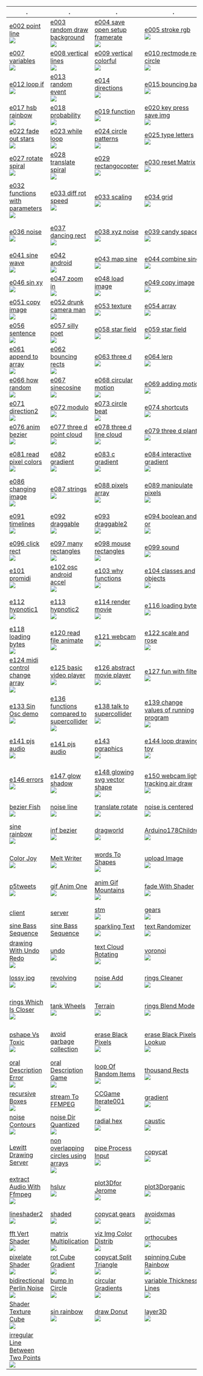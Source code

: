 | . | . | . | . | . |
| --- | --- | --- | --- | --- |
| [e002 point line<br>![](01/e002_point_line/.thumb.jpg)](https://github.com/hamoid/Fun-Programming/blob/master/processing/01/e002_point_line/) | [e003 random draw background<br>![](01/e003_random_draw_background/.thumb.jpg)](https://github.com/hamoid/Fun-Programming/blob/master/processing/01/e003_random_draw_background/) | [e004 save open setup framerate<br>![](01/e004_save_open_setup_framerate/.thumb.jpg)](https://github.com/hamoid/Fun-Programming/blob/master/processing/01/e004_save_open_setup_framerate/) | [e005 stroke rgb<br>![](01/e005_stroke_rgb/.thumb.jpg)](https://github.com/hamoid/Fun-Programming/blob/master/processing/01/e005_stroke_rgb/) | [e006 animate line<br>![](01/e006_animate_line/.thumb.jpg)](https://github.com/hamoid/Fun-Programming/blob/master/processing/01/e006_animate_line/)  |
| [e007 variables<br>![](01/e007_variables/.thumb.jpg)](https://github.com/hamoid/Fun-Programming/blob/master/processing/01/e007_variables/) | [e008 vertical lines<br>![](01/e008_vertical_lines/.thumb.jpg)](https://github.com/hamoid/Fun-Programming/blob/master/processing/01/e008_vertical_lines/) | [e009 vertical colorful<br>![](01/e009_vertical_colorful/.thumb.jpg)](https://github.com/hamoid/Fun-Programming/blob/master/processing/01/e009_vertical_colorful/) | [e010 rectmode rect circle<br>![](01/e010_rectmode_rect_circle/.thumb.jpg)](https://github.com/hamoid/Fun-Programming/blob/master/processing/01/e010_rectmode_rect_circle/) | [e011 linear motion<br>![](01/e011_linear_motion/.thumb.jpg)](https://github.com/hamoid/Fun-Programming/blob/master/processing/01/e011_linear_motion/)  |
| [e012 loop if<br>![](01/e012_loop_if/.thumb.jpg)](https://github.com/hamoid/Fun-Programming/blob/master/processing/01/e012_loop_if/) | [e013 random event<br>![](01/e013_random_event/.thumb.jpg)](https://github.com/hamoid/Fun-Programming/blob/master/processing/01/e013_random_event/) | [e014 directions<br>![](01/e014_directions/.thumb.jpg)](https://github.com/hamoid/Fun-Programming/blob/master/processing/01/e014_directions/) | [e015 bouncing ball<br>![](01/e015_bouncing_ball/.thumb.jpg)](https://github.com/hamoid/Fun-Programming/blob/master/processing/01/e015_bouncing_ball/) | [e016 rgb rainbow<br>![](01/e016_rgb_rainbow/.thumb.jpg)](https://github.com/hamoid/Fun-Programming/blob/master/processing/01/e016_rgb_rainbow/)  |
| [e017 hsb rainbow<br>![](01/e017_hsb_rainbow/.thumb.jpg)](https://github.com/hamoid/Fun-Programming/blob/master/processing/01/e017_hsb_rainbow/) | [e018 probability<br>![](01/e018_probability/.thumb.jpg)](https://github.com/hamoid/Fun-Programming/blob/master/processing/01/e018_probability/) | [e019 function<br>![](01/e019_function/.thumb.jpg)](https://github.com/hamoid/Fun-Programming/blob/master/processing/01/e019_function/) | [e020 key press save img<br>![](01/e020_key_press_save_img/.thumb.jpg)](https://github.com/hamoid/Fun-Programming/blob/master/processing/01/e020_key_press_save_img/) | [e021 key shortcuts<br>![](01/e021_key_shortcuts/.thumb.jpg)](https://github.com/hamoid/Fun-Programming/blob/master/processing/01/e021_key_shortcuts/)  |
| [e022 fade out stars<br>![](01/e022_fade_out_stars/.thumb.jpg)](https://github.com/hamoid/Fun-Programming/blob/master/processing/01/e022_fade_out_stars/) | [e023 while loop<br>![](01/e023_while_loop/.thumb.jpg)](https://github.com/hamoid/Fun-Programming/blob/master/processing/01/e023_while_loop/) | [e024 circle patterns<br>![](01/e024_circle_patterns/.thumb.jpg)](https://github.com/hamoid/Fun-Programming/blob/master/processing/01/e024_circle_patterns/) | [e025 type letters<br>![](01/e025_type_letters/.thumb.jpg)](https://github.com/hamoid/Fun-Programming/blob/master/processing/01/e025_type_letters/) | [e026 rotation<br>![](02/e026_rotation/.thumb.jpg)](https://github.com/hamoid/Fun-Programming/blob/master/processing/02/e026_rotation/)  |
| [e027 rotate spiral<br>![](02/e027_rotate_spiral/.thumb.jpg)](https://github.com/hamoid/Fun-Programming/blob/master/processing/02/e027_rotate_spiral/) | [e028 translate spiral<br>![](02/e028_translate_spiral/.thumb.jpg)](https://github.com/hamoid/Fun-Programming/blob/master/processing/02/e028_translate_spiral/) | [e029 rectangocopter<br>![](02/e029_rectangocopter/.thumb.jpg)](https://github.com/hamoid/Fun-Programming/blob/master/processing/02/e029_rectangocopter/) | [e030 reset Matrix<br>![](02/e030_resetMatrix/.thumb.jpg)](https://github.com/hamoid/Fun-Programming/blob/master/processing/02/e030_resetMatrix/) | [e031 function types<br>![](02/e031_function_types/.thumb.jpg)](https://github.com/hamoid/Fun-Programming/blob/master/processing/02/e031_function_types/)  |
| [e032 functions with parameters<br>![](02/e032_functions_with_parameters/.thumb.jpg)](https://github.com/hamoid/Fun-Programming/blob/master/processing/02/e032_functions_with_parameters/) | [e033 diff rot speed<br>![](02/e033_diff_rot_speed/.thumb.jpg)](https://github.com/hamoid/Fun-Programming/blob/master/processing/02/e033_diff_rot_speed/) | [e033 scaling<br>![](02/e033_scaling/.thumb.jpg)](https://github.com/hamoid/Fun-Programming/blob/master/processing/02/e033_scaling/) | [e034 grid<br>![](02/e034_grid/.thumb.jpg)](https://github.com/hamoid/Fun-Programming/blob/master/processing/02/e034_grid/) | [e035 rotating grid<br>![](02/e035_rotating_grid/.thumb.jpg)](https://github.com/hamoid/Fun-Programming/blob/master/processing/02/e035_rotating_grid/)  |
| [e036 noise<br>![](02/e036_noise/.thumb.jpg)](https://github.com/hamoid/Fun-Programming/blob/master/processing/02/e036_noise/) | [e037 dancing rect<br>![](02/e037_dancing_rect/.thumb.jpg)](https://github.com/hamoid/Fun-Programming/blob/master/processing/02/e037_dancing_rect/) | [e038 xyz noise<br>![](02/e038_xyz_noise/.thumb.jpg)](https://github.com/hamoid/Fun-Programming/blob/master/processing/02/e038_xyz_noise/) | [e039 candy space<br>![](02/e039_candy_space/.thumb.jpg)](https://github.com/hamoid/Fun-Programming/blob/master/processing/02/e039_candy_space/) | [e040 candy space<br>![](02/e040_candy_space/.thumb.jpg)](https://github.com/hamoid/Fun-Programming/blob/master/processing/02/e040_candy_space/)  |
| [e041 sine wave<br>![](02/e041_sine_wave/.thumb.jpg)](https://github.com/hamoid/Fun-Programming/blob/master/processing/02/e041_sine_wave/) | [e042 android<br>![](02/e042_android/.thumb.jpg)](https://github.com/hamoid/Fun-Programming/blob/master/processing/02/e042_android/) | [e043 map sine<br>![](02/e043_map_sine/.thumb.jpg)](https://github.com/hamoid/Fun-Programming/blob/master/processing/02/e043_map_sine/) | [e044 combine sine<br>![](02/e044_combine_sine/.thumb.jpg)](https://github.com/hamoid/Fun-Programming/blob/master/processing/02/e044_combine_sine/) | [e045 map color sz<br>![](02/e045_map_color_sz/.thumb.jpg)](https://github.com/hamoid/Fun-Programming/blob/master/processing/02/e045_map_color_sz/)  |
| [e046 sin xy<br>![](02/e046_sin_xy/.thumb.jpg)](https://github.com/hamoid/Fun-Programming/blob/master/processing/02/e046_sin_xy/) | [e047 zoom in<br>![](02/e047_zoom_in/.thumb.jpg)](https://github.com/hamoid/Fun-Programming/blob/master/processing/02/e047_zoom_in/) | [e048 load image<br>![](02/e048_load_image/.thumb.jpg)](https://github.com/hamoid/Fun-Programming/blob/master/processing/02/e048_load_image/) | [e049 copy image<br>![](02/e049_copy_image/.thumb.jpg)](https://github.com/hamoid/Fun-Programming/blob/master/processing/02/e049_copy_image/) | [e050 scope<br>![](02/e050_scope/.thumb.jpg)](https://github.com/hamoid/Fun-Programming/blob/master/processing/02/e050_scope/)  |
| [e051 copy image<br>![](03/e051_copy_image/.thumb.jpg)](https://github.com/hamoid/Fun-Programming/blob/master/processing/03/e051_copy_image/) | [e052 drunk camera man<br>![](03/e052_drunk_camera_man/.thumb.jpg)](https://github.com/hamoid/Fun-Programming/blob/master/processing/03/e052_drunk_camera_man/) | [e053 texture<br>![](03/e053_texture/.thumb.jpg)](https://github.com/hamoid/Fun-Programming/blob/master/processing/03/e053_texture/) | [e054 array<br>![](03/e054_array/.thumb.jpg)](https://github.com/hamoid/Fun-Programming/blob/master/processing/03/e054_array/) | [e055 array length<br>![](03/e055_array_length/.thumb.jpg)](https://github.com/hamoid/Fun-Programming/blob/master/processing/03/e055_array_length/)  |
| [e056 sentence<br>![](03/e056_sentence/.thumb.jpg)](https://github.com/hamoid/Fun-Programming/blob/master/processing/03/e056_sentence/) | [e057 silly poet<br>![](03/e057_silly_poet/.thumb.jpg)](https://github.com/hamoid/Fun-Programming/blob/master/processing/03/e057_silly_poet/) | [e058 star field<br>![](03/e058_star_field/.thumb.jpg)](https://github.com/hamoid/Fun-Programming/blob/master/processing/03/e058_star_field/) | [e059 star field<br>![](03/e059_star_field/.thumb.jpg)](https://github.com/hamoid/Fun-Programming/blob/master/processing/03/e059_star_field/) | [e060 distance<br>![](03/e060_distance/.thumb.jpg)](https://github.com/hamoid/Fun-Programming/blob/master/processing/03/e060_distance/)  |
| [e061 append to array<br>![](03/e061_append_to_array/.thumb.jpg)](https://github.com/hamoid/Fun-Programming/blob/master/processing/03/e061_append_to_array/) | [e062 bouncing rects<br>![](03/e062_bouncing_rects/.thumb.jpg)](https://github.com/hamoid/Fun-Programming/blob/master/processing/03/e062_bouncing_rects/) | [e063 three d<br>![](03/e063_three_d/.thumb.jpg)](https://github.com/hamoid/Fun-Programming/blob/master/processing/03/e063_three_d/) | [e064 lerp<br>![](03/e064_lerp/.thumb.jpg)](https://github.com/hamoid/Fun-Programming/blob/master/processing/03/e064_lerp/) | [e065 dist<br>![](03/e065_dist/.thumb.jpg)](https://github.com/hamoid/Fun-Programming/blob/master/processing/03/e065_dist/)  |
| [e066 how random<br>![](03/e066_how_random/.thumb.jpg)](https://github.com/hamoid/Fun-Programming/blob/master/processing/03/e066_how_random/) | [e067 sinecosine<br>![](03/e067_sinecosine/.thumb.jpg)](https://github.com/hamoid/Fun-Programming/blob/master/processing/03/e067_sinecosine/) | [e068 circular motion<br>![](03/e068_circular_motion/.thumb.jpg)](https://github.com/hamoid/Fun-Programming/blob/master/processing/03/e068_circular_motion/) | [e069 adding motion<br>![](03/e069_adding_motion/.thumb.jpg)](https://github.com/hamoid/Fun-Programming/blob/master/processing/03/e069_adding_motion/) | [e070 direction<br>![](03/e070_direction/.thumb.jpg)](https://github.com/hamoid/Fun-Programming/blob/master/processing/03/e070_direction/)  |
| [e071 direction2<br>![](03/e071_direction2/.thumb.jpg)](https://github.com/hamoid/Fun-Programming/blob/master/processing/03/e071_direction2/) | [e072 modulo<br>![](03/e072_modulo/.thumb.jpg)](https://github.com/hamoid/Fun-Programming/blob/master/processing/03/e072_modulo/) | [e073 circle beat<br>![](03/e073_circle_beat/.thumb.jpg)](https://github.com/hamoid/Fun-Programming/blob/master/processing/03/e073_circle_beat/) | [e074 shortcuts<br>![](03/e074_shortcuts/.thumb.jpg)](https://github.com/hamoid/Fun-Programming/blob/master/processing/03/e074_shortcuts/) | [e075 bezier<br>![](03/e075_bezier/.thumb.jpg)](https://github.com/hamoid/Fun-Programming/blob/master/processing/03/e075_bezier/)  |
| [e076 anim bezier<br>![](04/e076_anim_bezier/.thumb.jpg)](https://github.com/hamoid/Fun-Programming/blob/master/processing/04/e076_anim_bezier/) | [e077 three d point cloud<br>![](04/e077_three_d_point_cloud/.thumb.jpg)](https://github.com/hamoid/Fun-Programming/blob/master/processing/04/e077_three_d_point_cloud/) | [e078 three d line cloud<br>![](04/e078_three_d_line_cloud/.thumb.jpg)](https://github.com/hamoid/Fun-Programming/blob/master/processing/04/e078_three_d_line_cloud/) | [e079 three d plant<br>![](04/e079_three_d_plant/.thumb.jpg)](https://github.com/hamoid/Fun-Programming/blob/master/processing/04/e079_three_d_plant/) | [e080 read pixel colors<br>![](04/e080_read_pixel_colors/.thumb.jpg)](https://github.com/hamoid/Fun-Programming/blob/master/processing/04/e080_read_pixel_colors/)  |
| [e081 read pixel colors<br>![](04/e081_read_pixel_colors/.thumb.jpg)](https://github.com/hamoid/Fun-Programming/blob/master/processing/04/e081_read_pixel_colors/) | [e082 gradient<br>![](04/e082_gradient/.thumb.jpg)](https://github.com/hamoid/Fun-Programming/blob/master/processing/04/e082_gradient/) | [e083 c gradient<br>![](04/e083_c_gradient/.thumb.jpg)](https://github.com/hamoid/Fun-Programming/blob/master/processing/04/e083_c_gradient/) | [e084 interactive gradient<br>![](04/e084_interactive_gradient/.thumb.jpg)](https://github.com/hamoid/Fun-Programming/blob/master/processing/04/e084_interactive_gradient/) | [e085 changing image<br>![](04/e085_changing_image/.thumb.jpg)](https://github.com/hamoid/Fun-Programming/blob/master/processing/04/e085_changing_image/)  |
| [e086 changing image<br>![](04/e086_changing_image/.thumb.jpg)](https://github.com/hamoid/Fun-Programming/blob/master/processing/04/e086_changing_image/) | [e087 strings<br>![](04/e087_strings/.thumb.jpg)](https://github.com/hamoid/Fun-Programming/blob/master/processing/04/e087_strings/) | [e088 pixels array<br>![](04/e088_pixels_array/.thumb.jpg)](https://github.com/hamoid/Fun-Programming/blob/master/processing/04/e088_pixels_array/) | [e089 manipulate pixels<br>![](04/e089_manipulate_pixels/.thumb.jpg)](https://github.com/hamoid/Fun-Programming/blob/master/processing/04/e089_manipulate_pixels/) | [e090 hsb pixels<br>![](04/e090_hsb_pixels/.thumb.jpg)](https://github.com/hamoid/Fun-Programming/blob/master/processing/04/e090_hsb_pixels/)  |
| [e091 timelines<br>![](04/e091_timelines/.thumb.jpg)](https://github.com/hamoid/Fun-Programming/blob/master/processing/04/e091_timelines/) | [e092 draggable<br>![](04/e092_draggable/.thumb.jpg)](https://github.com/hamoid/Fun-Programming/blob/master/processing/04/e092_draggable/) | [e093 draggable2<br>![](04/e093_draggable2/.thumb.jpg)](https://github.com/hamoid/Fun-Programming/blob/master/processing/04/e093_draggable2/) | [e094 boolean and or<br>![](04/e094_boolean_and_or/.thumb.jpg)](https://github.com/hamoid/Fun-Programming/blob/master/processing/04/e094_boolean_and_or/) | [e095 draggable rect<br>![](04/e095_draggable_rect/.thumb.jpg)](https://github.com/hamoid/Fun-Programming/blob/master/processing/04/e095_draggable_rect/)  |
| [e096 click rect<br>![](04/e096_click_rect/.thumb.jpg)](https://github.com/hamoid/Fun-Programming/blob/master/processing/04/e096_click_rect/) | [e097 many rectangles<br>![](04/e097_many_rectangles/.thumb.jpg)](https://github.com/hamoid/Fun-Programming/blob/master/processing/04/e097_many_rectangles/) | [e098 mouse rectangles<br>![](04/e098_mouse_rectangles/.thumb.jpg)](https://github.com/hamoid/Fun-Programming/blob/master/processing/04/e098_mouse_rectangles/) | [e099 sound<br>![](04/e099_sound/.thumb.jpg)](https://github.com/hamoid/Fun-Programming/blob/master/processing/04/e099_sound/) | [e100 rhythm<br>![](04/e100_rhythm/.thumb.jpg)](https://github.com/hamoid/Fun-Programming/blob/master/processing/04/e100_rhythm/)  |
| [e101 promidi<br>![](05/e101_promidi/.thumb.jpg)](https://github.com/hamoid/Fun-Programming/blob/master/processing/05/e101_promidi/) | [e102 osc android accel<br>![](05/e102_osc_android_accel/.thumb.jpg)](https://github.com/hamoid/Fun-Programming/blob/master/processing/05/e102_osc_android_accel/) | [e103 why functions<br>![](05/e103_why_functions/.thumb.jpg)](https://github.com/hamoid/Fun-Programming/blob/master/processing/05/e103_why_functions/) | [e104 classes and objects<br>![](05/e104_classes_and_objects/.thumb.jpg)](https://github.com/hamoid/Fun-Programming/blob/master/processing/05/e104_classes_and_objects/) | [e111 array of objects<br>![](05/e111_array_of_objects/.thumb.jpg)](https://github.com/hamoid/Fun-Programming/blob/master/processing/05/e111_array_of_objects/)  |
| [e112 hypnotic1<br>![](05/e112_hypnotic1/.thumb.jpg)](https://github.com/hamoid/Fun-Programming/blob/master/processing/05/e112_hypnotic1/) | [e113 hypnotic2<br>![](05/e113_hypnotic2/.thumb.jpg)](https://github.com/hamoid/Fun-Programming/blob/master/processing/05/e113_hypnotic2/) | [e114 render movie<br>![](05/e114_render_movie/.thumb.jpg)](https://github.com/hamoid/Fun-Programming/blob/master/processing/05/e114_render_movie/) | [e116 loading bytes<br>![](05/e116_loading_bytes/.thumb.jpg)](https://github.com/hamoid/Fun-Programming/blob/master/processing/05/e116_loading_bytes/) | [e117 loading bytes<br>![](05/e117_loading_bytes/.thumb.jpg)](https://github.com/hamoid/Fun-Programming/blob/master/processing/05/e117_loading_bytes/)  |
| [e118 loading bytes<br>![](05/e118_loading_bytes/.thumb.jpg)](https://github.com/hamoid/Fun-Programming/blob/master/processing/05/e118_loading_bytes/) | [e120 read file animate<br>![](05/e120_read_file_animate/.thumb.jpg)](https://github.com/hamoid/Fun-Programming/blob/master/processing/05/e120_read_file_animate/) | [e121 webcam<br>![](05/e121_webcam/.thumb.jpg)](https://github.com/hamoid/Fun-Programming/blob/master/processing/05/e121_webcam/) | [e122 scale and rose<br>![](05/e122_scale_and_rose/.thumb.jpg)](https://github.com/hamoid/Fun-Programming/blob/master/processing/05/e122_scale_and_rose/) | [e123 midi control changes<br>![](05/e123_midi_control_changes/.thumb.jpg)](https://github.com/hamoid/Fun-Programming/blob/master/processing/05/e123_midi_control_changes/)  |
| [e124 midi control change array<br>![](05/e124_midi_control_change_array/.thumb.jpg)](https://github.com/hamoid/Fun-Programming/blob/master/processing/05/e124_midi_control_change_array/) | [e125 basic video player<br>![](05/e125_basic_video_player/.thumb.jpg)](https://github.com/hamoid/Fun-Programming/blob/master/processing/05/e125_basic_video_player/) | [e126 abstract movie player<br>![](06/e126_abstract_movie_player/.thumb.jpg)](https://github.com/hamoid/Fun-Programming/blob/master/processing/06/e126_abstract_movie_player/) | [e127 fun with filters<br>![](06/e127_fun_with_filters/.thumb.jpg)](https://github.com/hamoid/Fun-Programming/blob/master/processing/06/e127_fun_with_filters/) | [e128 filter animated blobs<br>![](06/e128_filter_animated_blobs/.thumb.jpg)](https://github.com/hamoid/Fun-Programming/blob/master/processing/06/e128_filter_animated_blobs/)  |
| [e133 Sin Osc demo<br>![](06/e133_SinOsc_demo/.thumb.jpg)](https://github.com/hamoid/Fun-Programming/blob/master/processing/06/e133_SinOsc_demo/) | [e136 functions compared to supercollider<br>![](06/e136_functions_compared_to_supercollider/.thumb.jpg)](https://github.com/hamoid/Fun-Programming/blob/master/processing/06/e136_functions_compared_to_supercollider/) | [e138 talk to supercollider<br>![](06/e138_talk_to_supercollider/.thumb.jpg)](https://github.com/hamoid/Fun-Programming/blob/master/processing/06/e138_talk_to_supercollider/) | [e139 change values of running program<br>![](06/e139_change_values_of_running_program/.thumb.jpg)](https://github.com/hamoid/Fun-Programming/blob/master/processing/06/e139_change_values_of_running_program/) | [e140 recursion and graphics<br>![](06/e140_recursion_and_graphics/.thumb.jpg)](https://github.com/hamoid/Fun-Programming/blob/master/processing/06/e140_recursion_and_graphics/)  |
| [e141 pjs audio<br>![](06/e141_pjs_audio/.thumb.jpg)](https://github.com/hamoid/Fun-Programming/blob/master/processing/06/e141_pjs_audio/) | [e141 pjs audio](https://github.com/hamoid/Fun-Programming/blob/master/processing/06/e141_pjs_audio/web-export/) | [e143 pgraphics<br>![](06/e143_pgraphics/.thumb.jpg)](https://github.com/hamoid/Fun-Programming/blob/master/processing/06/e143_pgraphics/) | [e144 loop drawing toy<br>![](06/e144_loop_drawing_toy/.thumb.jpg)](https://github.com/hamoid/Fun-Programming/blob/master/processing/06/e144_loop_drawing_toy/) | [e145 create animgif<br>![](06/e145_create_animgif/.thumb.jpg)](https://github.com/hamoid/Fun-Programming/blob/master/processing/06/e145_create_animgif/)  |
| [e146 errors<br>![](06/e146_errors/.thumb.jpg)](https://github.com/hamoid/Fun-Programming/blob/master/processing/06/e146_errors/) | [e147 glow shadow<br>![](06/e147_glow_shadow/.thumb.jpg)](https://github.com/hamoid/Fun-Programming/blob/master/processing/06/e147_glow_shadow/) | [e148 glowing svg vector shape<br>![](06/e148_glowing_svg_vector_shape/.thumb.jpg)](https://github.com/hamoid/Fun-Programming/blob/master/processing/06/e148_glowing_svg_vector_shape/) | [e150 webcam light tracking air draw<br>![](06/e150_webcam_light_tracking_air_draw/.thumb.jpg)](https://github.com/hamoid/Fun-Programming/blob/master/processing/06/e150_webcam_light_tracking_air_draw/) | [e151 image To Cube Matrix<br>![](07/e151_imageToCubeMatrix/.thumb.jpg)](https://github.com/hamoid/Fun-Programming/blob/master/processing/07/e151_imageToCubeMatrix/)  |
| [bezier Fish<br>![](ideas/2011/05/bezierFish/.thumb.jpg)](https://github.com/hamoid/Fun-Programming/blob/master/processing/ideas/2011/05/bezierFish/) | [noise line<br>![](ideas/2011/08/noise_line/.thumb.jpg)](https://github.com/hamoid/Fun-Programming/blob/master/processing/ideas/2011/08/noise_line/) | [translate rotate<br>![](ideas/2011/08/translate_rotate/.thumb.jpg)](https://github.com/hamoid/Fun-Programming/blob/master/processing/ideas/2011/08/translate_rotate/) | [noise is centered<br>![](ideas/2011/09/noise_is_centered/.thumb.jpg)](https://github.com/hamoid/Fun-Programming/blob/master/processing/ideas/2011/09/noise_is_centered/) | [sine acid<br>![](ideas/2011/09/sine_acid/.thumb.jpg)](https://github.com/hamoid/Fun-Programming/blob/master/processing/ideas/2011/09/sine_acid/)  |
| [sine rainbow<br>![](ideas/2011/09/sine_rainbow/.thumb.jpg)](https://github.com/hamoid/Fun-Programming/blob/master/processing/ideas/2011/09/sine_rainbow/) | [inf bezier<br>![](ideas/2012/02/inf_bezier/.thumb.jpg)](https://github.com/hamoid/Fun-Programming/blob/master/processing/ideas/2012/02/inf_bezier/) | [dragworld<br>![](ideas/2012/06/dragworld/.thumb.jpg)](https://github.com/hamoid/Fun-Programming/blob/master/processing/ideas/2012/06/dragworld/) | [Arduino178Children<br>![](ideas/2013/01/Arduino178Children/.thumb.jpg)](https://github.com/hamoid/Fun-Programming/blob/master/processing/ideas/2013/01/Arduino178Children/) | [Barycentric Triangle Mapping<br>![](ideas/2013/02/BarycentricTriangleMapping/.thumb.jpg)](https://github.com/hamoid/Fun-Programming/blob/master/processing/ideas/2013/02/BarycentricTriangleMapping/)  |
| [Color Joy<br>![](ideas/2013/02/ColorJoy/.thumb.jpg)](https://github.com/hamoid/Fun-Programming/blob/master/processing/ideas/2013/02/ColorJoy/) | [Melt Writer<br>![](ideas/2013/02/MeltWriter/.thumb.jpg)](https://github.com/hamoid/Fun-Programming/blob/master/processing/ideas/2013/02/MeltWriter/) | [words To Shapes<br>![](ideas/2013/06/wordsToShapes/.thumb.jpg)](https://github.com/hamoid/Fun-Programming/blob/master/processing/ideas/2013/06/wordsToShapes/) | [upload Image<br>![](ideas/2013/07/uploadImage/.thumb.jpg)](https://github.com/hamoid/Fun-Programming/blob/master/processing/ideas/2013/07/uploadImage/) | [Change Var By Name](https://github.com/hamoid/Fun-Programming/blob/master/processing/ideas/2013/08/ChangeVarByName/)  |
| [p5tweets<br>![](ideas/2013/08/p5tweets/.thumb.jpg)](https://github.com/hamoid/Fun-Programming/blob/master/processing/ideas/2013/08/p5tweets/) | [gif Anim One<br>![](ideas/2013/10/gifAnimOne/.thumb.jpg)](https://github.com/hamoid/Fun-Programming/blob/master/processing/ideas/2013/10/gifAnimOne/) | [anim Gif Mountains<br>![](ideas/2013/11/animGifMountains/.thumb.jpg)](https://github.com/hamoid/Fun-Programming/blob/master/processing/ideas/2013/11/animGifMountains/) | [fade With Shader<br>![](ideas/2013/11/fadeWithShader/.thumb.jpg)](https://github.com/hamoid/Fun-Programming/blob/master/processing/ideas/2013/11/fadeWithShader/) | [image Distorts Image<br>![](ideas/2013/11/imageDistortsImage/.thumb.jpg)](https://github.com/hamoid/Fun-Programming/blob/master/processing/ideas/2013/11/imageDistortsImage/)  |
| [client](https://github.com/hamoid/Fun-Programming/blob/master/processing/ideas/2013/11/prettyDecentDisplay/client/) | [server](https://github.com/hamoid/Fun-Programming/blob/master/processing/ideas/2013/11/prettyDecentDisplay/server/) | [stm<br>![](ideas/2013/11/stm/.thumb.jpg)](https://github.com/hamoid/Fun-Programming/blob/master/processing/ideas/2013/11/stm/) | [gears<br>![](ideas/2013/12/gears/.thumb.jpg)](https://github.com/hamoid/Fun-Programming/blob/master/processing/ideas/2013/12/gears/) | [happyeoy<br>![](ideas/2013/12/happyeoy/.thumb.jpg)](https://github.com/hamoid/Fun-Programming/blob/master/processing/ideas/2013/12/happyeoy/)  |
| [sine Bass Sequence](https://github.com/hamoid/Fun-Programming/blob/master/processing/ideas/2013/12/sineBassSequence/) | [sine Bass Sequence](https://github.com/hamoid/Fun-Programming/blob/master/processing/ideas/2013/12/sineBassSequence/) | [sparkling Text<br>![](ideas/2013/12/sparklingText/.thumb.jpg)](https://github.com/hamoid/Fun-Programming/blob/master/processing/ideas/2013/12/sparklingText/) | [text Randomizer<br>![](ideas/2013/12/textRandomizer/.thumb.jpg)](https://github.com/hamoid/Fun-Programming/blob/master/processing/ideas/2013/12/textRandomizer/) | [avoid<br>![](ideas/2014/01/avoid/.thumb.jpg)](https://github.com/hamoid/Fun-Programming/blob/master/processing/ideas/2014/01/avoid/)  |
| [drawing With Undo Redo<br>![](ideas/2014/01/drawingWithUndoRedo/.thumb.jpg)](https://github.com/hamoid/Fun-Programming/blob/master/processing/ideas/2014/01/drawingWithUndoRedo/) | [undo<br>![](ideas/2014/01/undo/.thumb.jpg)](https://github.com/hamoid/Fun-Programming/blob/master/processing/ideas/2014/01/undo/) | [text Cloud Rotating<br>![](ideas/2014/02/textCloudRotating/.thumb.jpg)](https://github.com/hamoid/Fun-Programming/blob/master/processing/ideas/2014/02/textCloudRotating/) | [voronoi<br>![](ideas/2014/02/voronoi/.thumb.jpg)](https://github.com/hamoid/Fun-Programming/blob/master/processing/ideas/2014/02/voronoi/) | [long Gif Anim Loop<br>![](ideas/2014/03/longGifAnimLoop/.thumb.jpg)](https://github.com/hamoid/Fun-Programming/blob/master/processing/ideas/2014/03/longGifAnimLoop/)  |
| [lossy jpg<br>![](ideas/2014/03/lossy_jpg/.thumb.jpg)](https://github.com/hamoid/Fun-Programming/blob/master/processing/ideas/2014/03/lossy_jpg/) | [revolving<br>![](ideas/2014/03/revolving/.thumb.jpg)](https://github.com/hamoid/Fun-Programming/blob/master/processing/ideas/2014/03/revolving/) | [noise Add<br>![](ideas/2014/04/noiseAdd/.thumb.jpg)](https://github.com/hamoid/Fun-Programming/blob/master/processing/ideas/2014/04/noiseAdd/) | [rings Cleaner<br>![](ideas/2014/04/ringsCleaner/.thumb.jpg)](https://github.com/hamoid/Fun-Programming/blob/master/processing/ideas/2014/04/ringsCleaner/) | [rings Shadow<br>![](ideas/2014/04/ringsShadow/.thumb.jpg)](https://github.com/hamoid/Fun-Programming/blob/master/processing/ideas/2014/04/ringsShadow/)  |
| [rings Which Is Closer<br>![](ideas/2014/04/ringsWhichIsCloser/.thumb.jpg)](https://github.com/hamoid/Fun-Programming/blob/master/processing/ideas/2014/04/ringsWhichIsCloser/) | [tank Wheels<br>![](ideas/2014/04/tankWheels/.thumb.jpg)](https://github.com/hamoid/Fun-Programming/blob/master/processing/ideas/2014/04/tankWheels/) | [Terrain<br>![](ideas/2014/05/Terrain/.thumb.jpg)](https://github.com/hamoid/Fun-Programming/blob/master/processing/ideas/2014/05/Terrain/) | [rings Blend Mode<br>![](ideas/2014/05/ringsBlendMode/.thumb.jpg)](https://github.com/hamoid/Fun-Programming/blob/master/processing/ideas/2014/05/ringsBlendMode/) | [two Diff Reactions To OSCmsgs](https://github.com/hamoid/Fun-Programming/blob/master/processing/ideas/2014/05/twoDiffReactionsToOSCmsgs/)  |
| [pshape Vs Toxic<br>![](ideas/2014/06/pshapeVsToxic/.thumb.jpg)](https://github.com/hamoid/Fun-Programming/blob/master/processing/ideas/2014/06/pshapeVsToxic/) | [avoid garbage collection](https://github.com/hamoid/Fun-Programming/blob/master/processing/ideas/2014/08/avoid_garbage_collection/) | [erase Black Pixels<br>![](ideas/2014/09/eraseBlackPixels/.thumb.jpg)](https://github.com/hamoid/Fun-Programming/blob/master/processing/ideas/2014/09/eraseBlackPixels/) | [erase Black Pixels Lookup<br>![](ideas/2014/09/eraseBlackPixelsLookup/.thumb.jpg)](https://github.com/hamoid/Fun-Programming/blob/master/processing/ideas/2014/09/eraseBlackPixelsLookup/) | [key Pressed Var Vs Func](https://github.com/hamoid/Fun-Programming/blob/master/processing/ideas/2014/10/keyPressedVarVsFunc/)  |
| [oral Description Error<br>![](ideas/2014/10/oralDescriptionError/.thumb.jpg)](https://github.com/hamoid/Fun-Programming/blob/master/processing/ideas/2014/10/oralDescriptionError/) | [oral Description Game<br>![](ideas/2014/10/oralDescriptionGame/.thumb.jpg)](https://github.com/hamoid/Fun-Programming/blob/master/processing/ideas/2014/10/oralDescriptionGame/) | [loop Of Random Items<br>![](ideas/2014/11/loopOfRandomItems/.thumb.jpg)](https://github.com/hamoid/Fun-Programming/blob/master/processing/ideas/2014/11/loopOfRandomItems/) | [thousand Rects<br>![](ideas/2014/11/thousandRects/.thumb.jpg)](https://github.com/hamoid/Fun-Programming/blob/master/processing/ideas/2014/11/thousandRects/) | [boxes Are Light<br>![](ideas/2015/01/boxesAreLight/.thumb.jpg)](https://github.com/hamoid/Fun-Programming/blob/master/processing/ideas/2015/01/boxesAreLight/)  |
| [recursive Boxes<br>![](ideas/2015/01/recursiveBoxes/.thumb.jpg)](https://github.com/hamoid/Fun-Programming/blob/master/processing/ideas/2015/01/recursiveBoxes/) | [stream To FFMPEG](https://github.com/hamoid/Fun-Programming/blob/master/processing/ideas/2015/01/streamToFFMPEG/) | [CCGame Iterate001<br>![](ideas/2015/02/CCGame_Iterate001/.thumb.jpg)](https://github.com/hamoid/Fun-Programming/blob/master/processing/ideas/2015/02/CCGame_Iterate001/) | [gradient<br>![](ideas/2015/03/gradient/.thumb.jpg)](https://github.com/hamoid/Fun-Programming/blob/master/processing/ideas/2015/03/gradient/) | [gradient Polygon<br>![](ideas/2015/03/gradientPolygon/.thumb.jpg)](https://github.com/hamoid/Fun-Programming/blob/master/processing/ideas/2015/03/gradientPolygon/)  |
| [noise Contours<br>![](ideas/2015/09/noiseContours/.thumb.jpg)](https://github.com/hamoid/Fun-Programming/blob/master/processing/ideas/2015/09/noiseContours/) | [noise Dir Quantized<br>![](ideas/2015/09/noiseDirQuantized/.thumb.jpg)](https://github.com/hamoid/Fun-Programming/blob/master/processing/ideas/2015/09/noiseDirQuantized/) | [radial hex<br>![](ideas/2015/09/radial_hex/.thumb.jpg)](https://github.com/hamoid/Fun-Programming/blob/master/processing/ideas/2015/09/radial_hex/) | [caustic<br>![](ideas/2016/02/caustic/.thumb.jpg)](https://github.com/hamoid/Fun-Programming/blob/master/processing/ideas/2016/02/caustic/) | [Lewitt Drawing](https://github.com/hamoid/Fun-Programming/blob/master/processing/ideas/2016/05/LewittDrawing/)  |
| [Lewitt Drawing Server](https://github.com/hamoid/Fun-Programming/blob/master/processing/ideas/2016/05/LewittDrawingServer/) | [non overlapping circles using arrays<br>![](ideas/2016/07/non_overlapping_circles_using_arrays/.thumb.jpg)](https://github.com/hamoid/Fun-Programming/blob/master/processing/ideas/2016/07/non_overlapping_circles_using_arrays/) | [pipe Process Input<br>![](ideas/2016/07/pipeProcessInput/.thumb.jpg)](https://github.com/hamoid/Fun-Programming/blob/master/processing/ideas/2016/07/pipeProcessInput/) | [copycat<br>![](ideas/2017/01/copycat/.thumb.jpg)](https://github.com/hamoid/Fun-Programming/blob/master/processing/ideas/2017/01/copycat/) | [Midi Viz<br>![](ideas/2017/04/MidiViz/.thumb.jpg)](https://github.com/hamoid/Fun-Programming/blob/master/processing/ideas/2017/04/MidiViz/)  |
| [extract Audio With Ffmpeg<br>![](ideas/2017/05/extractAudioWithFfmpeg/.thumb.jpg)](https://github.com/hamoid/Fun-Programming/blob/master/processing/ideas/2017/05/extractAudioWithFfmpeg/) | [hsluv<br>![](ideas/2017/05/hsluv/.thumb.jpg)](https://github.com/hamoid/Fun-Programming/blob/master/processing/ideas/2017/05/hsluv/) | [plot3Dfor Jerome<br>![](ideas/2017/05/plot3DforJerome/.thumb.jpg)](https://github.com/hamoid/Fun-Programming/blob/master/processing/ideas/2017/05/plot3DforJerome/) | [plot3Dorganic<br>![](ideas/2017/05/plot3Dorganic/.thumb.jpg)](https://github.com/hamoid/Fun-Programming/blob/master/processing/ideas/2017/05/plot3Dorganic/) | [lineshader<br>![](ideas/2017/08/lineshader/.thumb.jpg)](https://github.com/hamoid/Fun-Programming/blob/master/processing/ideas/2017/08/lineshader/)  |
| [lineshader2<br>![](ideas/2017/08/lineshader2/.thumb.jpg)](https://github.com/hamoid/Fun-Programming/blob/master/processing/ideas/2017/08/lineshader2/) | [shaded<br>![](ideas/2017/08/shaded/.thumb.jpg)](https://github.com/hamoid/Fun-Programming/blob/master/processing/ideas/2017/08/shaded/) | [copycat gears<br>![](ideas/2017/10/copycat_gears/.thumb.jpg)](https://github.com/hamoid/Fun-Programming/blob/master/processing/ideas/2017/10/copycat_gears/) | [avoidxmas<br>![](ideas/2017/12/avoidxmas/.thumb.jpg)](https://github.com/hamoid/Fun-Programming/blob/master/processing/ideas/2017/12/avoidxmas/) | [fft Frag Shader<br>![](ideas/2018/03/fftFragShader/.thumb.jpg)](https://github.com/hamoid/Fun-Programming/blob/master/processing/ideas/2018/03/fftFragShader/)  |
| [fft Vert Shader<br>![](ideas/2018/03/fftVertShader/.thumb.jpg)](https://github.com/hamoid/Fun-Programming/blob/master/processing/ideas/2018/03/fftVertShader/) | [matrix Multiplication<br>![](ideas/2018/03/matrixMultiplication/.thumb.jpg)](https://github.com/hamoid/Fun-Programming/blob/master/processing/ideas/2018/03/matrixMultiplication/) | [viz Img Color Distrib<br>![](ideas/2018/03/vizImgColorDistrib/.thumb.jpg)](https://github.com/hamoid/Fun-Programming/blob/master/processing/ideas/2018/03/vizImgColorDistrib/) | [orthocubes<br>![](ideas/2018/04/orthocubes/.thumb.jpg)](https://github.com/hamoid/Fun-Programming/blob/master/processing/ideas/2018/04/orthocubes/) | [pan Zoom Sketch<br>![](ideas/2018/08/panZoomSketch/.thumb.jpg)](https://github.com/hamoid/Fun-Programming/blob/master/processing/ideas/2018/08/panZoomSketch/)  |
| [pixelate Shader<br>![](ideas/2018/08/pixelateShader/.thumb.jpg)](https://github.com/hamoid/Fun-Programming/blob/master/processing/ideas/2018/08/pixelateShader/) | [rot Cube Gradient<br>![](ideas/2018/09/rotCubeGradient/.thumb.jpg)](https://github.com/hamoid/Fun-Programming/blob/master/processing/ideas/2018/09/rotCubeGradient/) | [copycat Split Triangle<br>![](ideas/2018/10/copycatSplitTriangle/.thumb.jpg)](https://github.com/hamoid/Fun-Programming/blob/master/processing/ideas/2018/10/copycatSplitTriangle/) | [spinning Cube Rainbow<br>![](ideas/2018/10/spinningCubeRainbow/.thumb.jpg)](https://github.com/hamoid/Fun-Programming/blob/master/processing/ideas/2018/10/spinningCubeRainbow/) | [Flowers<br>![](ideas/2018/11/Flowers/.thumb.jpg)](https://github.com/hamoid/Fun-Programming/blob/master/processing/ideas/2018/11/Flowers/)  |
| [bidirectional Perlin Noise<br>![](ideas/2019/01/bidirectionalPerlinNoise/.thumb.jpg)](https://github.com/hamoid/Fun-Programming/blob/master/processing/ideas/2019/01/bidirectionalPerlinNoise/) | [bump In Circle<br>![](ideas/2019/01/bumpInCircle/.thumb.jpg)](https://github.com/hamoid/Fun-Programming/blob/master/processing/ideas/2019/01/bumpInCircle/) | [circular Gradients<br>![](ideas/2019/04/circularGradients/.thumb.jpg)](https://github.com/hamoid/Fun-Programming/blob/master/processing/ideas/2019/04/circularGradients/) | [variable Thickness Lines<br>![](ideas/2019/04/variableThicknessLines/.thumb.jpg)](https://github.com/hamoid/Fun-Programming/blob/master/processing/ideas/2019/04/variableThicknessLines/) | [crosses<br>![](ideas/2019/06/crosses/.thumb.jpg)](https://github.com/hamoid/Fun-Programming/blob/master/processing/ideas/2019/06/crosses/)  |
| [Shader Texture Cube<br>![](ideas/2019/08/ShaderTextureCube/.thumb.jpg)](https://github.com/hamoid/Fun-Programming/blob/master/processing/ideas/2019/08/ShaderTextureCube/) | [sin rainbow<br>![](ideas/2019/09/sin_rainbow/.thumb.jpg)](https://github.com/hamoid/Fun-Programming/blob/master/processing/ideas/2019/09/sin_rainbow/) | [draw Donut<br>![](ideas/2019/11/drawDonut/.thumb.jpg)](https://github.com/hamoid/Fun-Programming/blob/master/processing/ideas/2019/11/drawDonut/) | [layer3D<br>![](ideas/2019/11/layer3D/.thumb.jpg)](https://github.com/hamoid/Fun-Programming/blob/master/processing/ideas/2019/11/layer3D/) | [forum call method by name<br>![](ideas/2020/01/forum_call_method_by_name/.thumb.jpg)](https://github.com/hamoid/Fun-Programming/blob/master/processing/ideas/2020/01/forum_call_method_by_name/)  |
| [irregular Line Between Two Points<br>![](ideas/2020/03/irregularLineBetweenTwoPoints/.thumb.jpg)](https://github.com/hamoid/Fun-Programming/blob/master/processing/ideas/2020/03/irregularLineBetweenTwoPoints/) 